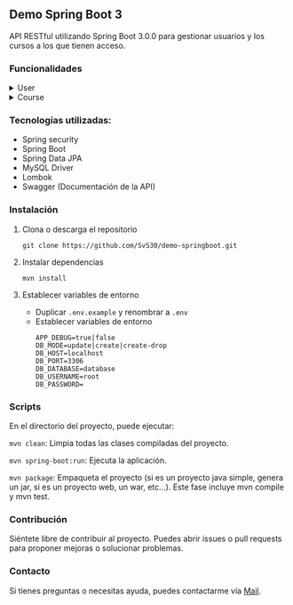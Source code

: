 ## Demo Spring Boot 3
API RESTful utilizando Spring Boot 3.0.0 para gestionar usuarios y los cursos a los que tienen acceso.

### Funcionalidades
<details>
    <summary>User</summary>
<br>
- Obtener todos los usuarios. <br>
- Obtener un usuario por su ID. <br>
- Crear un nuevo usuario. <br>
- Actualizar un usuario existente. <br>
- Eliminar un usuario. <br>
</details>

<details>
    <summary>Course</summary><br>
    - Obtener todos los cursos. <br>
    - Obtener un curso por su ID. <br>
    - Crear un nuevo curso. <br>
    - Actualizar un curso existente. <br>
    - Eliminar un curso. <br>
    - Obtener todos los cursos a los que tiene acceso un usuario específico. <br>
    - Asignar un curso a un usuario. <br>
    - Eliminar la asignación de un curso a un usuario. <br>
</details>

### Tecnologías utilizadas:
- Spring security
- Spring Boot
- Spring Data JPA
- MySQL Driver
- Lombok
- Swagger (Documentación de la API)

### Instalación
1. Clona o descarga el repositorio
    ```
    git clone https://github.com/SvS30/demo-springboot.git
    ```

2. Instalar dependencias
    ```
    mvn install
    ```

3. Establecer variables de entorno
    - Duplicar `.env.example` y renombrar a `.env`
    - Establecer variables de entorno
        ```
        APP_DEBUG=true|false
        DB_MODE=update|create|create-drop
        DB_HOST=localhost
        DB_PORT=3306
        DB_DATABASE=database
        DB_USERNAME=root
        DB_PASSWORD=
        ```
### Scripts
En el directorio del proyecto, puede ejecutar:

`mvn clean`: Limpia todas las clases compiladas del proyecto.

`mvn spring-boot:run`: Ejecuta la aplicación.

`mvn package`: Empaqueta el proyecto (si es un proyecto java simple, genera un jar, si es un proyecto web, un war, etc…). Este fase incluye mvn compile y mvn test.

### Contribución
Siéntete libre de contribuir al proyecto. Puedes abrir issues o pull requests para proponer mejoras o solucionar problemas.

### Contacto
Si tienes preguntas o necesitas ayuda, puedes contactarme vía [Mail](mailto:salimvzqz@gmail.com).
